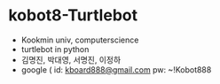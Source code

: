 # kobot8-Turtlebot
- Kookmin univ, computerscience
- turtlebot in python
- 김명진, 박대영, 서명진, 이정하
- google (
  id: kboard888@gmail.com
  pw: ~!Kobot888

